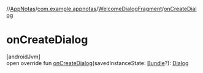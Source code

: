 //[AppNotas](../../../index.md)/[com.example.appnotas](../index.md)/[WelcomeDialogFragment](index.md)/[onCreateDialog](on-create-dialog.md)

# onCreateDialog

[androidJvm]\
open override fun [onCreateDialog](on-create-dialog.md)(savedInstanceState: [Bundle](https://developer.android.com/reference/kotlin/android/os/Bundle.html)?): [Dialog](https://developer.android.com/reference/kotlin/android/app/Dialog.html)
